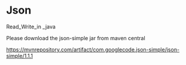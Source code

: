 # Json
Read_Write_in _java

Please download the json-simple jar from maven central

https://mvnrepository.com/artifact/com.googlecode.json-simple/json-simple/1.1.1
